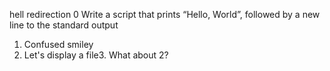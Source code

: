 hell redirection
0 Write a script that prints “Hello, World”, followed by a new line to the standard output
1. Confused smiley
2. Let's display a file3. What about 2?

